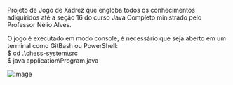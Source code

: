 Projeto de Jogo de Xadrez que engloba todos os conhecimentos adiquiridos até a seção 16 do curso Java Completo ministrado pelo Professor Nélio Alves.

O jogo é executado em modo console, é necessário que seja aberto em um terminal como GitBash ou PowerShell:</br>
$ cd .\chess-system\src</br>
$ java application\Program.java</br>

![image](https://user-images.githubusercontent.com/101358552/209024661-7e562f2b-1462-4f02-80a3-f8bcd33a8d45.png)
